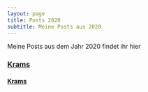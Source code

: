```yaml
---
layout: page
title: Posts 2020
subtitle: Meine Posts aus 2020
---
```


Meine Posts aus dem Jahr 2020 findet ihr hier

### [Krams](Jahr2020/flake-it-till-you-make-it.md "Versuche es doch mal")

#### [Krams](Jahr2020/test-markdown.md "Versuche es doch mal")
